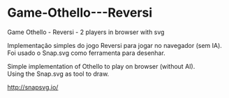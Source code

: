# Game-Othello---Reversi
Game Othello - Reversi - 2 players in browser with svg

Implementação simples do jogo Reversi para jogar no navegador (sem IA).  
Foi usado o Snap.svg como ferramenta para desenhar.

Simple implementation of Othello to play on browser (without AI).  
Using the Snap.svg as tool to draw.  

http://snapsvg.io/

